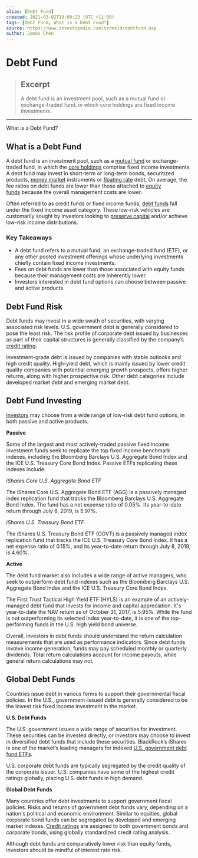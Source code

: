 ```yaml
---
alias: [Debt Fund]
created: 2021-03-02T19:09:23 (UTC +11:00)
tags: [Debt Fund, What is a Debt Fund?]
source: https://www.investopedia.com/terms/d/debtfund.asp
author: James Chen
---
```


# Debt Fund

> ## Excerpt
> A debt fund is an investment pool, such as a mutual fund or exchange-traded fund, in which core holdings are fixed income investments.

---

What is a Debt Fund?
## What is a Debt Fund

A debt fund is an investment pool, such as a [mutual fund](https://www.investopedia.com/terms/m/mutualfund.asp) or exchange-traded fund, in which the [core holdings](https://www.investopedia.com/terms/c/coreholding.asp) comprise fixed income investments. A debt fund may invest in short-term or long-term bonds, securitized products, [money market](https://www.investopedia.com/terms/m/moneymarket.asp) instruments or [floating rate](https://www.investopedia.com/video/play/float/) debt. On average, the fee ratios on debt funds are lower than those attached to [equity funds](https://www.investopedia.com/terms/e/equityfund.asp) because the overall management costs are lower.

Often referred to as credit funds or fixed income funds, [debt funds](https://www.investopedia.com/terms/d/debtfund.asp) fall under the fixed income asset category. These low-risk vehicles are customarily sought by investors looking to [preserve capital](https://www.investopedia.com/terms/p/preservationofcapital.asp) and/or achieve low-risk income distributions.

### Key Takeaways

-   A debt fund refers to a mutual fund, an exchange-traded fund (ETF), or any other pooled investment offerings whose underlying investments chiefly contain fixed income investments. 
-   Fees on debt funds are lower than those associated with equity funds because their management costs are inherently lower. 
-   Investors interested in debt fund options can choose between passive and active products.

## Debt Fund Risk

Debt funds may invest in a wide swath of securities, with varying associated risk levels. U.S. government debt is generally considered to pose the least risk. The risk profile of corporate debt issued by businesses as part of their capital structures is generally classified by the company’s [credit rating](https://www.investopedia.com/terms/c/creditrating.asp).

Investment-grade debt is issued by companies with stable outlooks and high credit quality. High-yield debt, which is mainly issued by lower credit quality companies with potential emerging growth prospects, offers higher returns, along with higher prospective risk. Other debt categories include developed market debt and emerging market debt.

## Debt Fund Investing

[Investors](https://www.investopedia.com/terms/i/investor.asp) may choose from a wide range of low-risk debt fund options, in both passive and active products.

**Passive**

Some of the largest and most actively-traded passive fixed income investment funds seek to replicate the top fixed income benchmark indexes, including the Bloomberg Barclays U.S. Aggregate Bond Index and the ICE U.S. Treasury Core Bond Index. Passive ETFs replicating these indexes include:

_iShares Core U.S. Aggregate Bond ETF_

The iShares Core U.S. Aggregate Bond ETF (AGG) is a passively managed index replication fund that tracks the Bloomberg Barclays U.S. Aggregate Bond Index. The fund has a net expense ratio of 0.05%. Its year-to-date return through July 8, 2019, is 5.97%.

_iShares U.S. Treasury Bond ETF_

The iShares U.S. Treasury Bond ETF (GOVT) is a passively managed index replication fund that tracks the ICE U.S. Treasury Core Bond Index. It has a net expense ratio of 0.15%, and its year-to-date return through July 8, 2019, is 4.60%.

**Active**

The debt fund market also includes a wide range of active managers, who seek to outperform debt fund indexes such as the Bloomberg Barclays U.S. Aggregate Bond Index and the ICE U.S. Treasury Core Bond Index.

The First Trust Tactical High Yield ETF (HYLS) is an example of an actively-managed debt fund that invests for income and capital appreciation. It's year-to-date the NAV return as of October 31, 2017, is 5.95%. While the fund is not outperforming its selected index year-to-date, it is one of the top-performing funds in the U.S. high yield bond universe.

Overall, investors in debt funds should understand the return calculation measurements that are used as performance indicators. Since debt funds involve income generation, funds may pay scheduled monthly or quarterly dividends. Total return calculations account for income payouts, while general return calculations may not.

## Global Debt Funds

Countries issue debt in various forms to support their governmental fiscal policies. In the U.S., government-issued debt is generally considered to be the lowest risk fixed income investment in the market.

**U.S. Debt Funds**

The U.S. government issues a wide range of securities for investment. These securities can be invested directly, or investors may choose to invest in diversified debt funds that include these securities. BlackRock’s iShares is one of the market’s leading managers for indexed [U.S. government debt fund ETFs](http://etfdb.com/etfdb-category/government-bonds/).

U.S. corporate debt funds are typically segregated by the credit quality of the corporate issuer. U.S. companies have some of the highest credit ratings globally, placing U.S. debt funds in high demand.

**Global Debt Funds**

Many countries offer debt investments to support government fiscal policies. Risks and returns of government debt funds vary, depending on a nation's political and economic environment. Similar to equities, global corporate bond funds can be segregated by developed and emerging market indexes. [Credit ratings](https://www.investopedia.com/terms/c/creditrating.asp) are assigned to both government bonds and corporate bonds, using globally standardized credit rating analysis.

Although debt funds are comparatively lower risk than equity funds, investors should be mindful of interest rate risk.
